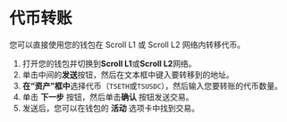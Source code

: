 # 代币转账

您可以直接使用您的钱包在 Scroll L1 或 Scroll L2 网络内转移代币。

1. 打开您的钱包并切换到**Scroll L1**或**Scroll L2**网络。
2. 单击中间的**发送**按钮，然后在文本框中键入要转移到的地址。
3. **在“资产”框中**选择代币（`TSETH`或`TSUSDC`），然后输入您要转账的代币数量。
4. 单击 **下一步** 按钮，然后单击**确认** 按钮发送交易。
5. 发送后，您可以在钱包的 **活动** 选项卡中找到交易。